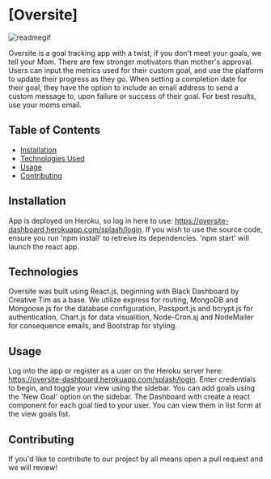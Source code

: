 # [Oversite]



![readmegif](https://user-images.githubusercontent.com/69867441/108892847-57227e80-75de-11eb-872b-76c199392c3a.gif)

Oversite is a goal tracking app with a twist; if you don't meet your goals, we tell your Mom. There are few stronger motivators than mother's approval. Users can input the metrics used for their custom goal, and use the platform to update their progress as they go. When setting a completion date for their goal, they have the option to include an email address to send a custom message to, upon failure or success of their goal. For best results, use your moms email. 

## Table of Contents

* [Installation](#installation)
* [Technologies Used](#technologies-used)
* [Usage](#file-structure)
* [Contributing](#contributing)



## Installation

App is deployed on Heroku, so log in here to use: https://oversite-dashboard.herokuapp.com/splash/login. If you wish to use the source code, ensure you run 'npm install' to retreive its dependencies. 'npm start' will launch the react app. 


## Technologies
Oversite was built using React.js, beginning with Black Dashboard by Creative Tim as a base. We utilize express for routing, MongoDB and Mongoose.js for the database configuration, Passport.js and bcrypt.js for authentication, Chart.js for data visualition, Node-Cron.sj and NodeMailer for consequence emails, and Bootstrap for styling. 


## Usage

Log into the app or register as a user on the Heroku server here: https://oversite-dashboard.herokuapp.com/splash/login. Enter credentials to begin, and toggle your view using the sidebar. You can add goals using the 'New Goal' option on the sidebar. The Dashboard with create a react component for each goal tied to your user. You can view them in list form at the view goals list. 

## Contributing
If you'd like to contribute to our project by all means open a pull request and we will review!

